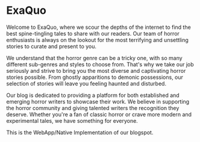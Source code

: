 # ExaQuo
Welcome to ExaQuo, where we scour the depths of the internet to find the best spine-tingling tales to share with our readers. Our team of horror enthusiasts is always on the lookout for the most terrifying and unsettling stories to curate and present to you.

We understand that the horror genre can be a tricky one, with so many different sub-genres and styles to choose from. That's why we take our job seriously and strive to bring you the most diverse and captivating horror stories possible. From ghostly apparitions to demonic possessions, our selection of stories will leave you feeling haunted and disturbed.

Our blog is dedicated to providing a platform for both established and emerging horror writers to showcase their work. We believe in supporting the horror community and giving talented writers the recognition they deserve. Whether you're a fan of classic horror or crave more modern and experimental tales, we have something for everyone.

This is the WebApp/Native Implementation of our blogspot.
